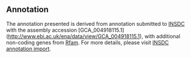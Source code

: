 
Annotation
----------

The annotation presented is derived from annotation submitted to
[INSDC](http://www.insdc.org) with the assembly accession [GCA\_004918115.1]
(http://www.ebi.ac.uk/ena/data/view/GCA_004918115.1),
with additional non-coding genes from
[Rfam](http://rfam.xfam.org/). For more details, please visit [INSDC
annotation import](http://ensemblgenomes.org/info/data/insdc_annotation).
